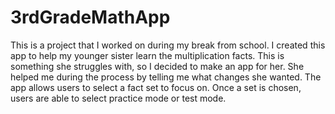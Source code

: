 # 3rdGradeMathApp
This is a project that I worked on during my break from school. I created this app to help my younger sister learn the multiplication facts. This is something she struggles with, so I decided to make an app for her. She helped me during the process by telling me what changes she wanted. The app allows users to select a fact set to focus on. Once a set is chosen, users are able to select practice mode or test mode.
